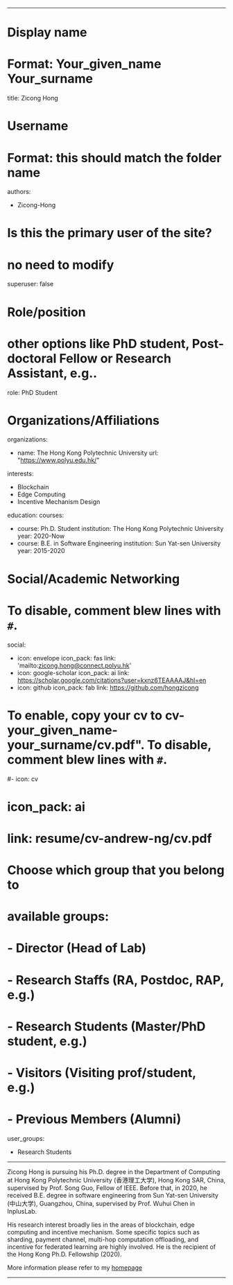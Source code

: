 
---
# Display name
# Format: Your_given_name Your_surname 
title: Zicong Hong

# Username
# Format: this should match the folder name
authors:
- Zicong-Hong

# Is this the primary user of the site?
# no need to modify 
superuser: false

# Role/position
# other options like PhD student, Post-doctoral Fellow or Research Assistant, e.g..
role: PhD Student

# Organizations/Affiliations
organizations:
- name: The Hong Kong Polytechnic University
  url: "https://www.polyu.edu.hk/"

interests:
- Blockchain
- Edge Computing
- Incentive Mechanism Design

education:
  courses:
  - course: Ph.D. Student
    institution: The Hong Kong Polytechnic University
    year: 2020-Now
  - course: B.E. in Software Engineering
    institution: Sun Yat-sen University
    year: 2015-2020

# Social/Academic Networking
# To disable, comment blew lines with `#`.
social:
- icon: envelope
  icon_pack: fas
  link: 'mailto:zicong.hong@connect.polyu.hk'
- icon: google-scholar
  icon_pack: ai
  link: https://scholar.google.com/citations?user=kxnz6TEAAAAJ&hl=en
- icon: github
  icon_pack: fab
  link: https://github.com/hongzicong

# To enable, copy your cv to cv-your_given_name-your_surname/cv.pdf". To disable, comment blew lines with `#`.
#- icon: cv
#  icon_pack: ai
#  link: resume/cv-andrew-ng/cv.pdf

# Choose which group that you belong to
#  available groups:
#  - Director (Head of Lab)
#  - Research Staffs (RA, Postdoc, RAP, e.g.)
#  - Research Students (Master/PhD student, e.g.)
#  - Visitors (Visiting prof/student, e.g.)
#  - Previous Members (Alumni)
user_groups:
- Research Students
---

Zicong Hong is pursuing his Ph.D. degree in the Department of Computing at Hong Kong Polytechnic University (香港理工大学), Hong Kong SAR, China, supervised by Prof. Song Guo, Fellow of IEEE. Before that, in 2020, he received B.E. degree in software engineering from Sun Yat-sen University (中山大学), Guangzhou, China, supervised by Prof. Wuhui Chen in InplusLab.

His research interest broadly lies in the areas of blockchain, edge computing and incentive mechanism. Some specific topics such as sharding, payment channel, multi-hop computation offloading, and incentive for federated learning are highly involved. He is the recipient of the Hong Kong Ph.D. Fellowship (2020).

More information please refer to my [homepage](https://hongzicong.github.io/)

---
